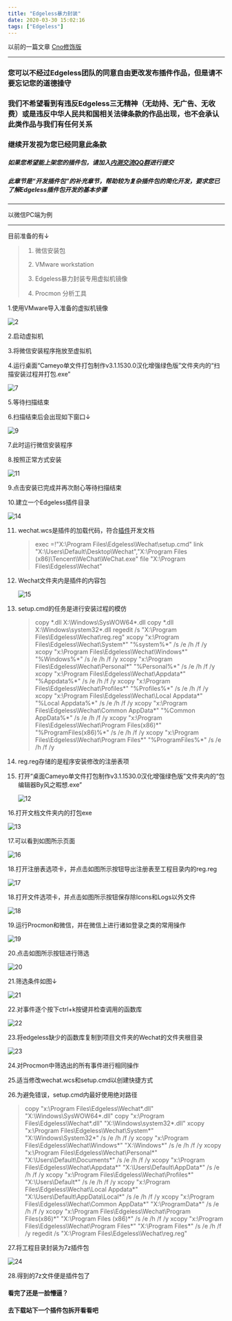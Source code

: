 ```yaml
---
title: "Edgeless暴力封装"
date: 2020-03-30 15:02:16
tags: ["Edgeless"]
---
```


以前的一篇文章 [Cno修饰版](https://www.kancloud.cn/cnotech/edgeless/1499994)
<!-- more -->
------


### 您可以不经过Edgeless团队的同意自由更改发布插件作品，但是请不要忘记您的道德操守

### 我们不希望看到有违反Edgeless三无精神（无劫持、无广告、无收费）或是违反中华人民共和国相关法律条款的作品出现，也不会承认此类作品与我们有任何关系

### 继续开发视为您已经同意此条款
##### 如果您希望能上架您的插件包，请加入[内测交流QQ群](https://www.edgeless.top/jump/qqg.html)进行提交

##### 此章节是“开发插件包”的补充章节，帮助较为复杂插件包的简化开发，要求您已了解Edgeless插件包开发的基本步骤

------

以微信PC端为例

------

目前准备的有↓

> 1. 微信安装包
>
> 2. VMware workstation
>
> 3. Edgeless暴力封装专用虚拟机镜像
> 
> 4. Procmon 分析工具

1.使用VMware导入准备的虚拟机镜像

![2](https://dist.copur.xyz/image/627d1b5fb744b9f198a37787174eb73a_400x249-1669782136259-3.png)



2.启动虚拟机

3.将微信安装程序拖放至虚拟机

4.运行桌面“Cameyo单文件打包制作v3.1.1530.0汉化增强绿色版”文件夹内的“扫描安装过程并打包.exe”

![7](https://dist.copur.xyz/image/638d41d18c773b0dcc957028a5a36889_1366x768.png)

5.等待扫描结束

6.扫描结束后会出现如下窗口↓

![9](https://dist.copur.xyz/image/6c65844d362bc45762ac0d3ac8894dd4_318x142.png)

7.此时运行微信安装程序

8.按照正常方式安装

![11](https://dist.copur.xyz/image/3fc609491bce0963d54a0791f47eeea3_550x405.png)

9.点击安装已完成并再次耐心等待扫描结束



10.建立一个Edgeless插件目录

![14](https://dist.copur.xyz/image/34912ff8a76950e5383413d08265abbd_512x139.png)

11. wechat.wcs是插件的加载代码，符合[插件](https://www.kancloud.cn/cnotech/edgeless/944471)开发文档

    >exec =!"X:\Program Files\Edgeless\Wechat\setup.cmd"
    >link "X:\Users\Default\Desktop\Wechat","X:\Program Files (x86)\Tencent\WeChat\WeChat.exe"
    >file "X:\Program Files\Edgeless\Wechat"

12. Wechat文件夹内是插件的内容包

    ![15](https://dist.copur.xyz/image/221952742bd69682db7521bfd35b67a6_665x330.png)

13. setup.cmd的任务是进行安装过程的模仿

    >copy *.dll X:\Windows\SysWOW64\*.dll
    >copy *.dll X:\Windows\system32\*.dll
    >regedit /s "X:\Program Files\Edgeless\Wechat\reg.reg"
    >xcopy "x:\Program Files\Edgeless\Wechat\System\*" "%system%\*" /s /e /h /f /y
    >xcopy "x:\Program Files\Edgeless\Wechat\Windows\*" "%Windows%\*" /s /e /h /f /y
    >xcopy "x:\Program Files\Edgeless\Wechat\Personal\*" "%Personal%\*" /s /e /h /f /y
    >xcopy "x:\Program Files\Edgeless\Wechat\Appdata\*" "%Appdata%\*" /s /e /h /f /y
    >xcopy "x:\Program Files\Edgeless\Wechat\Profiles\*" "%Profiles%\*" /s /e /h /f /y
    >xcopy "x:\Program Files\Edgeless\Wechat\Local Appdata\*" "%Local Appdata%\*" /s /e /h /f /y
    >xcopy "x:\Program Files\Edgeless\Wechat\Common AppData\*" "%Common AppData%\*" /s /e /h /f /y
    >xcopy "x:\Program Files\Edgeless\Wechat\Program Files(x86)\*" "%ProgramFiles(x86)%\*" /s /e /h /f /y
    >xcopy "x:\Program Files\Edgeless\Wechat\Program Files\*" "%ProgramFiles%\*" /s /e /h /f /y

14. reg.reg存储的是程序安装修改的注册表项

15. 打开“桌面Cameyo单文件打包制作v3.1.1530.0汉化增强绿色版”文件夹内的“包编辑器By风之暇想.exe”

    ![12](https://dist.copur.xyz/image/377c4ee4a56ada7d9e5297200f45ac92_1127x596.png)

16.打开文档文件夹内的打包exe

![13](https://dist.copur.xyz/image/1040517d2fdc8708ad05953cf2611b39_312x122.png)

17.可以看到如图所示页面

![16](https://dist.copur.xyz/image/e9489da60c18629a8010e9ba85450772_721x567.png)

18.打开注册表选项卡，并点击如图所示按钮导出注册表至工程目录内的reg.reg

![17](https://dist.copur.xyz/image/ca8514441cf6ce38adb2f0841aadf6ab_721x567.png)

18.打开文件选项卡，并点击如图所示按钮保存除Icons和Logs以外文件

![18](https://dist.copur.xyz/image/b804ec105e7ccf38c911bf2f769294b4_721x567.png)

19.运行Procmon和微信，并在微信上进行诸如登录之类的常用操作

![19](https://dist.copur.xyz/image/beb3f436605bcf3837fa67e73fda5770_1920x1040.png)

20.点击如图所示按钮进行筛选

![20](https://dist.copur.xyz/image/c413dc600219d036e36d3a5b39805c04_515x165.png)

21.筛选条件如图↓

![21](https://dist.copur.xyz/image/55e091c48939508cf254c02e3b12a887_1148x731.png)

22.对事件逐个按下ctrl+k按键并检查调用的函数库

![22](https://dist.copur.xyz/image/7c11f93413489f32a82ee8e73e34e12b_1920x1040.png)

23.将edgeless缺少的函数库复制到项目文件夹的Wechat的文件夹根目录

![23](https://dist.copur.xyz/image/9fe57026918ec6a54dbfcd4f7cba6649_1309x893.png)

24.对Procmon中筛选出的所有事件进行相同操作

25.适当修改wechat.wcs和setup.cmd以创建快捷方式

26.为避免错误，setup.cmd内最好使用绝对路径

>copy "x:\Program Files\Edgeless\Wechat\*.dll" "X:\Windows\SysWOW64\*.dll"
>copy "x:\Program Files\Edgeless\Wechat\*.dll" "X:\Windows\system32\*.dll"
>xcopy "x:\Program Files\Edgeless\Wechat\System\*" "X:\Windows\System32\*"  /s /e /h /f /y
>xcopy "x:\Program Files\Edgeless\Wechat\Windows\*" "X:\Windows\*" /s /e /h /f /y
>xcopy "x:\Program Files\Edgeless\Wechat\Personal\*" "X:\Users\Default\Documents\*" /s /e /h /f /y
>xcopy "x:\Program Files\Edgeless\Wechat\Appdata\*" "X:\Users\Default\AppData\*" /s /e /h /f /y
>xcopy "x:\Program Files\Edgeless\Wechat\Profiles\*" "X:\Users\Default\*" /s /e /h /f /y
>xcopy "x:\Program Files\Edgeless\Wechat\Local Appdata\*" "X:\Users\Default\AppData\Local\*" /s /e /h /f /y
>xcopy "x:\Program Files\Edgeless\Wechat\Common AppData\*" "X:\ProgramData\*" /s /e /h /f /y
>xcopy "x:\Program Files\Edgeless\Wechat\Program Files(x86)\*" "X:\Program Files (x86)\*" /s /e /h /f /y
>xcopy "x:\Program Files\Edgeless\Wechat\Program Files\*" "X:\Program Files\*" /s /e /h /f /y
>regedit /s "X:\Program Files\Edgeless\Wechat\reg.reg"

27.将工程目录封装为7z插件包

![24](https://dist.copur.xyz/image/8fb6dae50826b9efa817fd569ab90690_695x254.png)

28.得到的7z文件便是插件包了

#### 看完了还是一脸懵逼？

#### 去下载站下一个插件包拆开看看吧